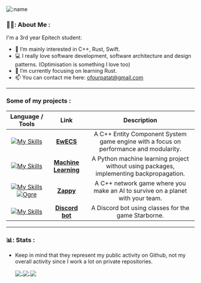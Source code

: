 ![:name](https://count.getloli.com/get/@glassalo?theme=rule34)

### 👨‍💻: About Me :
  I'm a 3rd year Epitech student:
  - 👀 I’m mainly interested in C++, Rust, Swift.
  - 💻 I really love software development, software architecture and design patterns. (Optimisation is something I love too)
  - 🌱 I’m currently focusing on learning Rust.
  - 📫 You can contact me here: ofourpatat@gmail.com

---

### Some of my projects :
| Language / Tools | Link | Description |
|:---:|:---:|:---:|
| [![My Skills](https://skillicons.dev/icons?i=cpp)](C++) | [**EwECS**](https://github.com/UwUClub/EwECS) |  A C++ Entity Component System game engine with a focus on performance and modularity. |
| [![My Skills](https://skillicons.dev/icons?i=py)](Python) | [**Machine Learning**](https://github.com/UwUClub/NeuralNetwork.git) | A Python machine learning project without using packages, implementing backpropagation. |
| [![My Skills](https://skillicons.dev/icons?i=cpp)](C++) [![Ogre](https://www.ogre3d.org/wp-content/uploads/2019/04/ogre_header.png)](Ogre3D)  | [**Zappy**](https://github.com/UwUClub/Zappy) | A C++ network game where you make an AI to survive on a planet with your team. |
| [![My Skills](https://skillicons.dev/icons?i=js)](JavaScript) | [**Discord bot**](https://github.com/GlassAlo/discord-bot-starborne) | A Discord bot using classes for the game Starborne. |

---

### 📊: Stats :
- Keep in mind that they represent my public activity on Github, not my overall activity since I work a lot on private repositories.

  <a href="https://github.com/anuraghazra/github-readme-stats">
    <img align="center" src="https://github-readme-stats.vercel.app/api?username=GlassAlo&theme=darcula" />
  </a>


  <a href="https://github.com/anuraghazra/github-readme-stats">
    <img align="center" src="https://github-readme-stats.vercel.app/api/top-langs/?username=GlassAlo&langs_count=8&theme=darcula&layout=compact" />
  </a>


  <a href="https://github.com/anuraghazra/github-readme-stats">
    <img align="center" src="https://github-readme-stats.vercel.app/api/wakatime?username=@glassalo&theme=darcula&layout=compact" />  
  </a>
